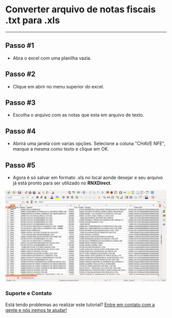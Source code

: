 # Converter arquivo de notas fiscais .txt para .xls
-------

## Passo #1

- Abra o excel com uma planilha vazia.

## Passo #2

- Clique em abrir no menu superior do excel.

## Passo #3

- Escolha o arquivo com as notas que esta em arquivo de texto.

## Passo #4

- Abrirá uma janela com varias opções. Selecione a coluna "CHAVE NFE", marque a mesma como texto e clique em OK.

## Passo #5

- Agora é só salvar em formato .xls no local aonde desejar e seu arquivo já está pronto para ser utilizado no **RNXDirect**.

![useful image](https://raw.githubusercontent.com/demaCODE/demacode.github.io/master/Captura%20de%20tela%20de%202018-01-16%2018-26-14.png)

### Suporte e Contato

Está tendo problemas ao realizar este tutorial? [Entre em contato com a gente e nós iremos te ajudar!](http://demacode.com.br)
